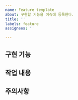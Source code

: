 ```yaml
---
name: Feature template
about: 구현할 기능을 이슈에 등록한다.
title: ''
labels: feature
assignees: ''

---
```


## 구현 기능

## 작업 내용

## 주의사항
